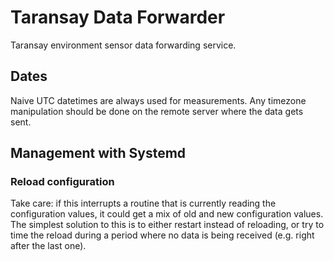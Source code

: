 # Taransay Data Forwarder
Taransay environment sensor data forwarding service.

## Dates
Naive UTC datetimes are always used for measurements. Any timezone manipulation should be
done on the remote server where the data gets sent.

## Management with Systemd

### Reload configuration
Take care: if this interrupts a routine that is currently reading the configuration values,
it could get a mix of old and new configuration values. The simplest solution to this is to
either restart instead of reloading, or try to time the reload during a period where no
data is being received (e.g. right after the last one).
